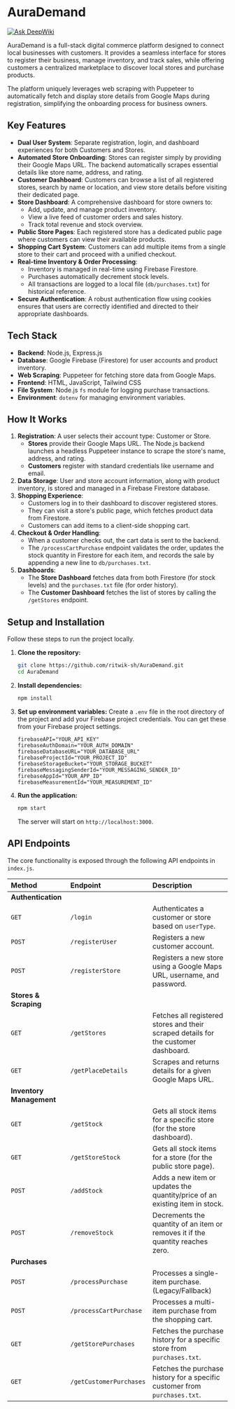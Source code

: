 # AuraDemand
[![Ask DeepWiki](https://devin.ai/assets/askdeepwiki.png)](https://deepwiki.com/Ritwik-Sh/AuraDemand)

AuraDemand is a full-stack digital commerce platform designed to connect local businesses with customers. It provides a seamless interface for stores to register their business, manage inventory, and track sales, while offering customers a centralized marketplace to discover local stores and purchase products.

The platform uniquely leverages web scraping with Puppeteer to automatically fetch and display store details from Google Maps during registration, simplifying the onboarding process for business owners.

## Key Features

-   **Dual User System**: Separate registration, login, and dashboard experiences for both Customers and Stores.
-   **Automated Store Onboarding**: Stores can register simply by providing their Google Maps URL. The backend automatically scrapes essential details like store name, address, and rating.
-   **Customer Dashboard**: Customers can browse a list of all registered stores, search by name or location, and view store details before visiting their dedicated page.
-   **Store Dashboard**: A comprehensive dashboard for store owners to:
    -   Add, update, and manage product inventory.
    -   View a live feed of customer orders and sales history.
    -   Track total revenue and stock overview.
-   **Public Store Pages**: Each registered store has a dedicated public page where customers can view their available products.
-   **Shopping Cart System**: Customers can add multiple items from a single store to their cart and proceed with a unified checkout.
-   **Real-time Inventory & Order Processing**:
    -   Inventory is managed in real-time using Firebase Firestore.
    -   Purchases automatically decrement stock levels.
    -   All transactions are logged to a local file (`db/purchases.txt`) for historical reference.
-   **Secure Authentication**: A robust authentication flow using cookies ensures that users are correctly identified and directed to their appropriate dashboards.

## Tech Stack

-   **Backend**: Node.js, Express.js
-   **Database**: Google Firebase (Firestore) for user accounts and product inventory.
-   **Web Scraping**: Puppeteer for fetching store data from Google Maps.
-   **Frontend**: HTML, JavaScript, Tailwind CSS
-   **File System**: Node.js `fs` module for logging purchase transactions.
-   **Environment**: `dotenv` for managing environment variables.

## How It Works

1.  **Registration**: A user selects their account type: Customer or Store.
    -   **Stores** provide their Google Maps URL. The Node.js backend launches a headless Puppeteer instance to scrape the store's name, address, and rating.
    -   **Customers** register with standard credentials like username and email.
2.  **Data Storage**: User and store account information, along with product inventory, is stored and managed in a Firebase Firestore database.
3.  **Shopping Experience**:
    -   Customers log in to their dashboard to discover registered stores.
    -   They can visit a store's public page, which fetches product data from Firestore.
    -   Customers can add items to a client-side shopping cart.
4.  **Checkout & Order Handling**:
    -   When a customer checks out, the cart data is sent to the backend.
    -   The `/processCartPurchase` endpoint validates the order, updates the stock quantity in Firestore for each item, and records the sale by appending a new line to `db/purchases.txt`.
5.  **Dashboards**:
    -   The **Store Dashboard** fetches data from both Firestore (for stock levels) and the `purchases.txt` file (for order history).
    -   The **Customer Dashboard** fetches the list of stores by calling the `/getStores` endpoint.

## Setup and Installation

Follow these steps to run the project locally.

1.  **Clone the repository:**
    ```bash
    git clone https://github.com/ritwik-sh/AuraDemand.git
    cd AuraDemand
    ```

2.  **Install dependencies:**
    ```bash
    npm install
    ```

3.  **Set up environment variables:**
    Create a `.env` file in the root directory of the project and add your Firebase project credentials. You can get these from your Firebase project settings.

    ```env
    firebaseAPI="YOUR_API_KEY"
    firebaseAuthDomain="YOUR_AUTH_DOMAIN"
    firebaseDatabaseURL="YOUR_DATABASE_URL"
    firebaseProjectId="YOUR_PROJECT_ID"
    firebaseStorageBucket="YOUR_STORAGE_BUCKET"
    firebaseMessagingSenderId="YOUR_MESSAGING_SENDER_ID"
    firebaseAppId="YOUR_APP_ID"
    firebaseMeasurementId="YOUR_MEASUREMENT_ID"
    ```

4.  **Run the application:**
    ```bash
    npm start
    ```
    The server will start on `http://localhost:3000`.

## API Endpoints

The core functionality is exposed through the following API endpoints in `index.js`.

| Method | Endpoint                        | Description                                                                 |
| :----- | :------------------------------ | :-------------------------------------------------------------------------- |
| **Authentication** |
| `GET`  | `/login`                        | Authenticates a customer or store based on `userType`.                      |
| `POST` | `/registerUser`                 | Registers a new customer account.                                           |
| `POST` | `/registerStore`                | Registers a new store using a Google Maps URL, username, and password.      |
| **Stores & Scraping** |
| `GET`  | `/getStores`                    | Fetches all registered stores and their scraped details for the customer dashboard. |
| `GET`  | `/getPlaceDetails`              | Scrapes and returns details for a given Google Maps URL.                    |
| **Inventory Management** |
| `GET`  | `/getStock`                     | Gets all stock items for a specific store (for the store dashboard).        |
| `GET`  | `/getStoreStock`                | Gets all stock items for a store (for the public store page).               |
| `POST` | `/addStock`                     | Adds a new item or updates the quantity/price of an existing item in stock. |
| `POST` | `/removeStock`                  | Decrements the quantity of an item or removes it if the quantity reaches zero.|
| **Purchases** |
| `POST` | `/processPurchase`              | Processes a single-item purchase. (Legacy/Fallback)                         |
| `POST` | `/processCartPurchase`          | Processes a multi-item purchase from the shopping cart.                     |
| `GET`  | `/getStorePurchases`            | Fetches the purchase history for a specific store from `purchases.txt`.     |
| `GET`  | `/getCustomerPurchases`         | Fetches the purchase history for a specific customer from `purchases.txt`.  |